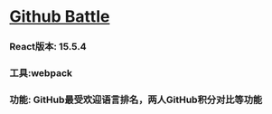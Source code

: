 # [Github Battle](https://mayfulq.github.io/githubbattle/dist/)

### React版本: 15.5.4

### 工具:webpack  

### 功能: GitHub最受欢迎语言排名，两人GitHub积分对比等功能


